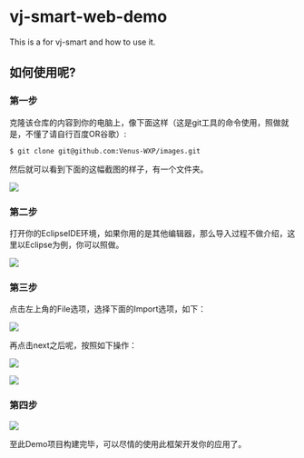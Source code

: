 # vj-smart-web-demo
This is a for vj-smart and how to use it.

## 如何使用呢?

### 第一步

克隆该仓库的内容到你的电脑上，像下面这样（这是git工具的命令使用，照做就是，不懂了请自行百度OR谷歌）:
```
$ git clone git@github.com:Venus-WXP/images.git
```
然后就可以看到下面的这幅截图的样子，有一个文件夹。

![](vj-smart-web-demo/images/vj-smart-web-demo-1.png)

### 第二步

打开你的EclipseIDE环境，如果你用的是其他编辑器，那么导入过程不做介绍，这里以Eclipse为例，你可以照做。

![](images/images/vj-smart-web-demo-2.png)

### 第三步

点击左上角的File选项，选择下面的Import选项，如下：

![](images/images/vj-smart-web-demo-3.png)

再点击next之后呢，按照如下操作：

![](images/images/vj-smart-web-demo-4.png)

![](images/images/vj-smart-web-demo-5.png)

### 第四步

![](images/images/vj-smart-web-demo-6.png)

至此Demo项目构建完毕，可以尽情的使用此框架开发你的应用了。


